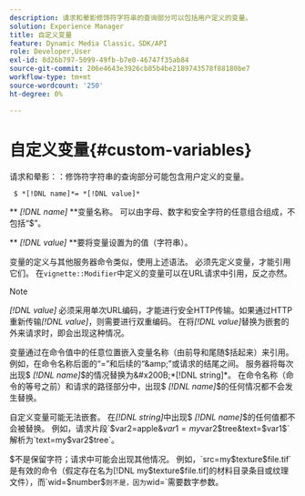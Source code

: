 ```yaml
---
description: 请求和晕影修饰符字符串的查询部分可以包括用户定义的变量。
solution: Experience Manager
title: 自定义变量
feature: Dynamic Media Classic，SDK/API
role: Developer,User
exl-id: 8d26b797-5099-49fb-b7e0-46747f35ab84
source-git-commit: 206e4643e3926cb85b4be2189743578f88180be7
workflow-type: tm+mt
source-wordcount: '250'
ht-degree: 0%

---
```


# 自定义变量{#custom-variables}

请求和晕影：：修饰符字符串的查询部分可能包含用户定义的变量。

` $ *[!DNL name]*= *[!DNL value]*`

** *[!DNL name]* **变量名称。 可以由字母、数字和安全字符的任意组合组成，不包括“$”。

** *[!DNL value]* **要将变量设置为的值（字符串）。

变量的定义与其他服务器命令类似，使用上述语法。 必须先定义变量，才能引用它们。 在`vignette::Modifier`中定义的变量可以在URL请求中引用，反之亦然。

>[!NOTE]
>
>*[!DNL value]* 必须采用单次URL编码，才能进行安全HTTP传输。如果通过HTTP重新传输&#x200B;*[!DNL value]*，则需要进行双重编码。 在将&#x200B;*[!DNL value]*&#x200B;替换为嵌套的外来请求时，即会出现这种情况。

变量通过在命令值中的任意位置嵌入变量名称（由前导和尾随$括起来）来引用。 例如，在命令名称后面的“=”和后续的“&amp;”或请求的结尾之间。 服务器将每次出现$ *[!DNL name]*$的情况替换为&#x200B;*[!DNL string]*。 在命令名称（命令的等号之前）和请求的路径部分中，出现$ *[!DNL name]*$的任何情况都不会发生替换。

自定义变量可能无法嵌套。 在&#x200B;*[!DNL string]*&#x200B;中出现$ *[!DNL name]*$的任何值都不会被替换。 例如，请求片段`$var2=apple&$var1=my$var2$tree&text=$var1$`解析为`text=my$var2$tree`。

$不是保留字符；请求中可能会出现其他情况。 例如，`src=my$texture$file.tif`是有效的命令（假定存在名为[!DNL my$texture$file.tif]的材料目录条目或纹理文件），而`wid=$number$`则不是，因为`wid=`需要数字参数。
